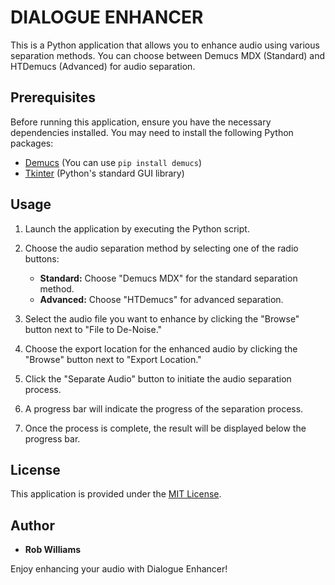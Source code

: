 
# DIALOGUE ENHANCER

This is a Python application that allows you to enhance audio using various separation methods. You can choose between Demucs MDX (Standard) and HTDemucs (Advanced) for audio separation.

## Prerequisites

Before running this application, ensure you have the necessary dependencies installed. You may need to install the following Python packages:

- [Demucs](https://github.com/facebookresearch/demucs) (You can use `pip install demucs`)
- [Tkinter](https://docs.python.org/3/library/tkinter.html) (Python's standard GUI library)

## Usage

1. Launch the application by executing the Python script.
   
2. Choose the audio separation method by selecting one of the radio buttons:
   - **Standard:** Choose "Demucs MDX" for the standard separation method.
   - **Advanced:** Choose "HTDemucs" for advanced separation.

3. Select the audio file you want to enhance by clicking the "Browse" button next to "File to De-Noise." 

4. Choose the export location for the enhanced audio by clicking the "Browse" button next to "Export Location."

5. Click the "Separate Audio" button to initiate the audio separation process.

6. A progress bar will indicate the progress of the separation process.

7. Once the process is complete, the result will be displayed below the progress bar.

## License

This application is provided under the [MIT License](LICENSE).

## Author

- **Rob Williams**


Enjoy enhancing your audio with Dialogue Enhancer!
